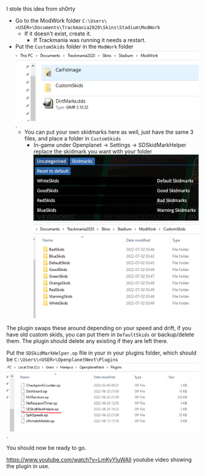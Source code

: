 I stole this idea from sh0rty

 - Go to the ModWork folder `C:\Users\<USER>\Documents\Trackmania2020\Skins\Stadium\ModWork`
   - If it doesn't exist, create it.
      - If Trackmania was running it needs a restart.
 - Put the `CustomSkids` folder in the `ModWork` folder ![ModWorkFolder](./Images/ModWorkFolder.PNG).
   - You can put your own skidmarks here as well, just have the same 3 files, and place a folder in `CustomSkids`
     - In-game under Openplanet -> Settings -> SDSkidMarkHelper replace the skidmark you want with your folder ![CustomSkids1](./Images/CustomSkids.PNG) ![CustomSkids2](./Images/CustomSkids2.PNG)

The plugin swaps these around depending on your speed and drift, if you have old custom skids, you can put them in `DefaultSkids` or backup/delete them. 
The plugin should delete any existing if they are left there.

Put the `SDSkidMarkHelper.op` file in your in your plugins folder, which should be `C:\Users\<USER>\OpenplanetNext\Plugins` ![PluginLocation](./Images/PluginLocation.PNG).

You should now be ready to go.

https://www.youtube.com/watch?v=LmKyYIuWAlI youtube video showing the plugin in use.